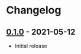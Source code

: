 # Changelog

## [0.1.0] - 2021-05-12

- Initial release

<!-- http://keepachangelog.com/ -->

<!-- [0.1.1]: https://github.com/woiad/woiad-page/compare/v0.1.0...v0.1.1 -->
[0.1.0]: https://github.com/woiad/woiad-page/releases/tag/v0.1.0

